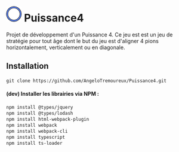 # ![This is an image](/public/images/pion_bleu.png) Puissance4
Projet de développement d'un Puissance 4.
Ce jeu est est un jeu de stratégie pour tout âge dont le but du jeu est d'aligner 4 pions horizontalement, verticalement ou en diagonale.

## Installation

```
git clone https://github.com/AngeloTremoureux/Puissance4.git
```

#### (dev) Installer les librairies via NPM :
```npm
npm install @types/jquery
npm install @types/lodash
npm install html-webpack-plugin
npm install webpack
npm install webpack-cli
npm install typescript
npm install ts-loader
```
